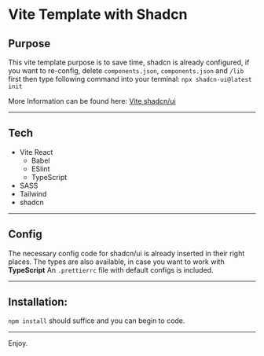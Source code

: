 # Vite Template with Shadcn

## Purpose

This vite template purpose is to save time, shadcn is already configured, if you want to re-config, delete `components.json`, `components.json` and `/lib` first
then type following command into your terminal: `npx shadcn-ui@latest init`

More Information can be found here:  [Vite shadcn/ui](https://ui.shadcn.com/docs/installation/vite)

---

## Tech

- Vite React
   - Babel
   - ESlint
   - TypeScript    
- SASS
- Tailwind
- shadcn

---

## Config

The necessary config code for shadcn/ui is already inserted in their right places.
The types are also available, in case you want to work with **TypeScript**
An `.prettierrc` file with default configs is included.

---

## Installation:

`npm install` should suffice and you can begin to code.

---

Enjoy.
